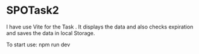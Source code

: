 # SPOTask2

I have use Vite for the Task .
It displays the data and also checks expiration and saves the data in local Storage.


To start use:  npm run dev
